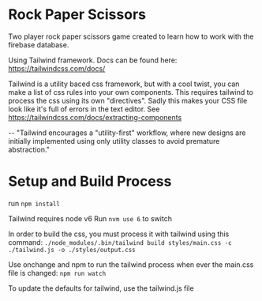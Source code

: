 # Rock Paper Scissors
Two player rock paper scissors game created to learn how to work with the firebase database.

Using Tailwind framework. Docs can be found here: https://tailwindcss.com/docs/

Tailwind is a utility baced css framework, but with a cool twist, you can make a list of css rules into your own components. This requires tailwind to process the css using its own "directives". Sadly this makes your CSS file look like it's full of errors in the text editor. See https://tailwindcss.com/docs/extracting-components

-- "Tailwind encourages a "utility-first" workflow, where new designs are initially implemented using only utility classes to avoid premature abstraction."

# Setup and Build Process

run `npm install`

Tailwind requires node v6
Run `nvm use 6` to switch

In order to build the css, you must process it with tailwind using this command:
`./node_modules/.bin/tailwind build styles/main.css -c ./tailwind.js -o ./styles/output.css`

Use onchange and npm to run the tailwind process when ever the main.css file is changed:
`npm run watch` 

To update the defaults for tailwind, use the tailwind.js file